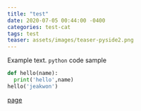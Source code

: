 ```yaml
---
title: "test"
date: 2020-07-05 00:44:00 -0400
categories: test-cat
tags: test
teaser: assets/images/teaser-pyside2.png
---
```


Example text. `python` code sample
```python
def hello(name):
  print('hello',name)
hello('jeakwon')
```

[page](https://jeakwon.github.io)
